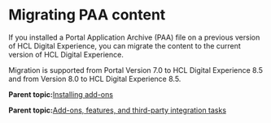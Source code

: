 # Migrating PAA content

If you installed a Portal Application Archive \(PAA\) file on a previous version of HCL Digital Experience, you can migrate the content to the current version of HCL Digital Experience.

Migration is supported from Portal Version 7.0 to HCL Digital Experience 8.5 and from Version 8.0 to HCL Digital Experience 8.5.

**Parent topic:**[Installing add-ons](../config/int_sol_installer.md)

**Parent topic:**[Add-ons, features, and third-party integration tasks](../migrate/mig_post_ptl_int_addon.md)

